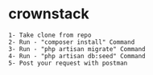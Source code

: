 # crownstack
	1- Take clone from repo 
	2- Run - "composer install" Command
	3- Run - "php artisan migrate" Command
	4- Run - "php artisan db:seed" Command
	5- Post your request with postman
 

